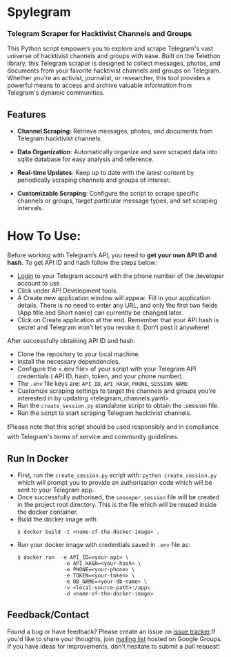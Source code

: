 # Spylegram
### Telegram Scraper for Hacktivist Channels and Groups

This Python script empowers you to explore and scrape Telegram's vast universe of hacktivist channels and groups with ease. Built on the Telethon library, this Telegram scraper is designed to collect messages, photos, and documents from your favorite hacktivist channels and groups on Telegram. Whether you're an activist, journalist, or researcher, this tool provides a powerful means to access and archive valuable information from Telegram's dynamic communities.

## Features
- **Channel Scraping**: Retrieve messages, photos, and documents from Telegram hacktivist channels.

- **Data Organization**: Automatically organize and save scraped data into sqlite database for easy analysis and reference.

- **Real-time Updates**: Keep up to date with the latest content by periodically scraping channels and groups of interest.

- **Customizable Scraping**: Configure the script to scrape specific channels or groups, target particular message types, and set scraping intervals.

# How To Use:
Before working with Telegram’s API, you need to **get your own API ID and hash**. To get API ID and hash follow the steps below:

- [Login](https://my.telegram.org/auth) to your Telegram account with the phone number of the developer account to use.
- Click under API Development tools.
- A Create new application window will appear. Fill in your application details. There is no need to enter any URL, and only the first two fields (App title and Short name) can currently be changed later.
- Click on Create application at the end. Remember that your API hash is secret and Telegram won’t let you revoke it. Don’t post it anywhere!

After successfully obtaining API ID and hash:

- Clone the repository to your local machine.
- Install the necessary dependencies.
- Configure the <.env file> of your script with your Telegram API credentials ( API ID, hash, token, and your phone number).
- The `.env` file keys are: `API_ID`, `API_HASH`, `PHONE`, `SESSION_NAME`
- Customize scraping settings to target the channels and groups you're interested in by updating <telegrram_channels.yaml>.
- Run the `create_session.py` standalone script to obtain the .session file.
- Run the script to start scraping Telegram hacktivist channels. 

❗Please note that this script should be used responsibly and in compliance with Telegram's terms of service and community guidelines.


## Run In Docker
- First, run the `create_session.py` script with: `python create_session.py` which will prompt you to provide an authorisation code which will be sent to your Telegram app.
- Once successfully authorised, the `snoooper.session` file will be created in the project root directory. This is the file which will be reused inside the docker container.
- Build the docker image with
    ```console
    $ docker build -t <name-of-the-docker-image> .
    ```
- Run your docker image with credentials saved in `.env` file as:
    ``` console
    $ docker run  -e API_ID=<your-api> \
                   -e API_HASH=<your-hash> \
                   -e PHONE=<your-phone> \
                   -e TOKEN=<your-token> \
                   -e DB_NAME=<your-db-name> \
                   -v <local-source-path>:/app\
                   -d <name-of-the-docker-image>
    ```



## Feedback/Contact

Found a bug or have feedback? Please create an issue on  [issue tracker][bugs].If you'd like to share your thoughts, join
[mailing list][ml] hosted on Google Groups. If you have ideas for improvements, don't hesitate to submit a pull request! 

[bugs]: https://github.com/x0rmen0t/Spylegram/issues
[ml]: https://groups.google.com/u/4/g/spylegram
